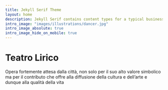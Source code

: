 ```yaml
---
title: Jekyll Serif Theme
layout: home
description: Jekyll Serif contains content types for a typical business website. The theme is fully responsive, blazing fast and artfully illustrated.
intro_image: "images/illustrations/dancer.jpg"
intro_image_absolute: true
intro_image_hide_on_mobile: true
---
```


# Teatro Lirico

Opera fortemente attesa dalla città, non solo per il suo alto valore simbolico ma per il contributo che offre alla diffusione della cultura e dell’arte e dunque alla qualità della vita
